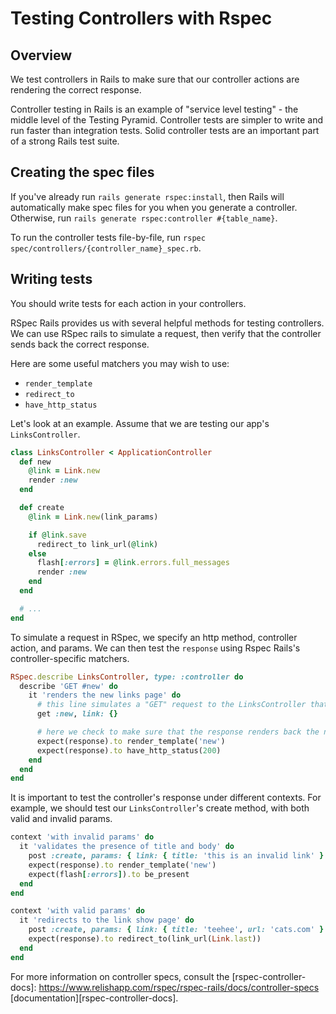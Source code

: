 # Testing Controllers with Rspec

## Overview

We test controllers in Rails to make sure that our controller actions
are rendering the correct response.   

Controller testing in Rails is an example of "service level testing" -
the middle level of the Testing Pyramid. Controller tests are simpler to
write and run faster than integration tests. Solid controller tests are
an important part of a strong Rails test suite.

## Creating the spec files

If you've already run `rails generate rspec:install`, then Rails will
automatically make spec files for you when you generate a controller.
Otherwise, run `rails generate rspec:controller #{table_name}`.

To run the controller tests file-by-file, run `rspec
spec/controllers/{controller_name}_spec.rb`.

## Writing tests

You should write tests for each action in your controllers.

RSpec Rails provides us with several helpful methods for testing
controllers. We can use RSpec rails to simulate a request, then verify
that the controller sends back the correct response.

Here are some useful matchers you may wish to use:
* `render_template`
* `redirect_to`
* `have_http_status`

Let's look at an example. Assume that we are testing our app's
`LinksController`.

```ruby
class LinksController < ApplicationController
  def new
    @link = Link.new
    render :new
  end

  def create
    @link = Link.new(link_params)

    if @link.save
      redirect_to link_url(@link)
    else
      flash[:errors] = @link.errors.full_messages
      render :new
    end
  end

  # ...
end
```

To simulate a request in RSpec, we specify an http method, controller
action, and params. We can then test the `response` using Rspec Rails's
controller-specific matchers.

```ruby
RSpec.describe LinksController, type: :controller do
  describe 'GET #new' do
    it 'renders the new links page' do
      # this line simulates a "GET" request to the LinksController that hits the #new method, passing in `{link: {}}` as params.
      get :new, link: {}

      # here we check to make sure that the response renders back the new template
      expect(response).to render_template('new')
      expect(response).to have_http_status(200)
    end
  end
end
```

It is important to test the controller's response under different
contexts. For example, we should test our `LinksController`'s create
method, with both valid and invalid params.

```ruby
context 'with invalid params' do
  it 'validates the presence of title and body' do
    post :create, params: { link: { title: 'this is an invalid link' } }
    expect(response).to render_template('new')
    expect(flash[:errors]).to be_present
  end
end

context 'with valid params' do
  it 'redirects to the link show page' do
    post :create, params: { link: { title: 'teehee', url: 'cats.com' } }
    expect(response).to redirect_to(link_url(Link.last))
  end
end
```

For more information on controller specs, consult the
[rspec-controller-docs]: https://www.relishapp.com/rspec/rspec-rails/docs/controller-specs
[documentation][rspec-controller-docs].
